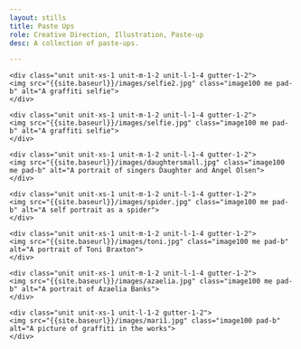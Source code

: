 ```yaml
---
layout: stills
title: Paste Ups
role: Creative Direction, Illustration, Paste-up
desc: A collection of paste-ups.

---
```

  
   <div class="grid pad-t">   
    
    <div class="unit unit-xs-1 unit-m-1-2 unit-l-1-4 gutter-1-2">
    <img src="{{site.baseurl}}/images/selfie2.jpg" class="image100 me pad-b" alt="A graffiti selfie">
    </div>
    
    <div class="unit unit-xs-1 unit-m-1-2 unit-l-1-4 gutter-1-2">
    <img src="{{site.baseurl}}/images/selfie.jpg" class="image100 me pad-b" alt="A graffiti selfie">
    </div>
    
    <div class="unit unit-xs-1 unit-m-1-2 unit-l-1-4 gutter-1-2">
    <img src="{{site.baseurl}}/images/daughtersmall.jpg" class="image100 me pad-b" alt="A portrait of singers Daughter and Angel Olsen">
    </div>
    
    <div class="unit unit-xs-1 unit-m-1-2 unit-l-1-4 gutter-1-2">
    <img src="{{site.baseurl}}/images/spider.jpg" class="image100 me pad-b" alt="A self portrait as a spider">
    </div>
    
    <div class="unit unit-xs-1 unit-m-1-2 unit-l-1-4 gutter-1-2">
    <img src="{{site.baseurl}}/images/toni.jpg" class="image100 me pad-b" alt="A portrait of Toni Braxton">
    </div>
    
    <div class="unit unit-xs-1 unit-m-1-2 unit-l-1-4 gutter-1-2">
    <img src="{{site.baseurl}}/images/azaelia.jpg" class="image100 me pad-b" alt="A portrait of Azaelia Banks">
    </div>
    
    <div class="unit unit-xs-1 unit-l-1-2 gutter-1-2">
    <img src="{{site.baseurl}}/images/mari1.jpg" class="image100 pad-b" alt="A picture of graffiti in the works">
    </div>
 
    
</div>  

  
  
  